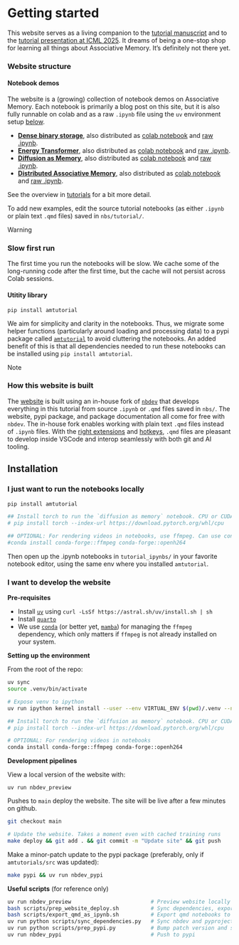 # Getting started


<!-- WARNING: THIS FILE WAS AUTOGENERATED! DO NOT EDIT! -->

This website serves as a living companion to the [tutorial
manuscript](https://arxiv.org/abs/2507.06211) and to the [tutorial
presentation at ICML 2025](https://icml.cc/virtual/2025/40004). It
dreams of being a one-stop shop for learning all things about
Associative Memory. It’s definitely not there yet.

### Website structure

#### Notebook demos

The website is a (growing) collection of notebook demos on Associative
Memory. Each notebook is primarily a blog post on this site, but it is
also fully runnable on colab and as a raw `.ipynb` file using the `uv`
environment setup [below](#sec-installation).

- [**Dense binary storage**](./tutorial/00_dense_storage.qmd), also
  distributed as [colab
  notebook](https://colab.research.google.com/github/bhoov/amtutorial/blob/main/tutorial_ipynbs/00_dense_storage.ipynb)
  and [raw
  .ipynb](https://github.com/bhoov/amtutorial/blob/main/tutorial_ipynbs/00_dense_storage.ipynb).
- [**Energy Transformer**](./tutorial/01_energy_transformer.qmd), also
  distributed as [colab
  notebook](https://colab.research.google.com/github/bhoov/amtutorial/blob/main/tutorial_ipynbs/01_energy_transformer.ipynb)
  and [raw
  .ipynb](https://github.com/bhoov/amtutorial/blob/main/tutorial_ipynbs/01_energy_transformer.ipynb).
  <!-- - **Energy Transformer: Rederiving the Transformer as an energy-based Associative Memory**. Distributed as [blog](./tutorial/01_energy_transformer.qmd), [colab notebook](https://colab.research.google.com/github/bhoov/amtutorial/blob/main/tutorial_ipynbs/01_energy_transformer.ipynb), and [raw .ipynb](https://github.com/bhoov/amtutorial/blob/main/tutorial_ipynbs/01_energy_transformer.ipynb). -->
- [**Diffusion as Memory**](./tutorial/02_diffusion_as_memory.qmd), also
  distributed as [colab
  notebook](https://colab.research.google.com/github/bhoov/amtutorial/blob/main/tutorial_ipynbs/02_diffusion_as_memory.ipynb)
  and [raw
  .ipynb](https://github.com/bhoov/amtutorial/blob/main/tutorial_ipynbs/02_diffusion_as_memory.ipynb).
- [**Distributed Associative
  Memory**](./tutorial/03_distributed_memory.qmd), also distributed as
  [colab
  notebook](https://colab.research.google.com/github/bhoov/amtutorial/blob/main/tutorial_ipynbs/03_distributed_memory.ipynb)
  and [raw
  .ipynb](https://github.com/bhoov/amtutorial/blob/main/tutorial_ipynbs/03_distributed_memory.ipynb).

See the overview in [tutorials](./tutorial/index.ipynb) for a bit more
detail.

To add new examples, edit the source tutorial notebooks (as either
`.ipynb` or plain text `.qmd` files) saved in `nbs/tutorial/`.

> [!WARNING]
>
> ### Slow first run
>
> The first time you run the notebooks will be slow. We cache some of
> the long-running code after the first time, but the cache will not
> persist across Colab sessions.

#### Utitity library

`pip install amtutorial`

We aim for simplicity and clarity in the notebooks. Thus, we migrate
some helper functions (particularly around loading and processing data)
to a pypi package called
[`amtutorial`](https://www.piwheels.org/project/amtutorial/) to avoid
cluttering the notebooks. An added benefit of this is that all
dependencies needed to run these notebooks can be installed using
`pip install amtutorial`.

> [!NOTE]
>
> ### How this website is built
>
> The [website](https://tutorial.amemory.net) is built using an in-house
> fork of [`nbdev`](https://github.com/bhoov/nbdev/tree/qmd_support)
> that develops everything in this tutorial from source `.ipynb` or
> `.qmd` files saved in `nbs/`. The website, pypi package, and package
> documentation all come for free with `nbdev`. The in-house fork
> enables working with plain text `.qmd` files instead of `.ipynb`
> files. With the [right
> extensions](https://quarto.org/docs/tools/vscode/index.html) and
> [hotkeys](https://github.com/bhoov/nbdev/blob/qmd_support/nbs/tutorials/develop_in_plain_text.qmd),
> `.qmd` files are pleasant to develop inside VSCode and interop
> seamlessly with both git and AI tooling.

## Installation

### I just want to run the notebooks locally

``` sh
pip install amtutorial

## Install torch to run the `diffusion as memory` notebook. CPU or CUDA versions work
# pip install torch --index-url https://download.pytorch.org/whl/cpu

## OPTIONAL: For rendering videos in notebooks, use ffmpeg. Can use conda to install as
#conda install conda-forge::ffmpeg conda-forge::openh264 
```

Then open up the .ipynb notebooks in `tutorial_ipynbs/` in your favorite
notebook editor, using the same env where you installed `amtutorial`.

### I want to develop the website

**Pre-requisites**

- Install
  [`uv`](https://docs.astral.sh/uv/getting-started/installation/) using
  `curl -LsSf https://astral.sh/uv/install.sh | sh`
- Install [`quarto`](https://quarto.org/docs/download/)
- We use
  [`conda`](https://www.anaconda.com/docs/getting-started/miniconda/install)
  (or better yet, [`mamba`](https://github.com/conda-forge/miniforge))
  for managing the `ffmpeg` dependency, which only matters if `ffmpeg`
  is not already installed on your system.

**Setting up the environment**

From the root of the repo:

``` sh
uv sync
source .venv/bin/activate

# Expose venv to ipython
uv run ipython kernel install --user --env VIRTUAL_ENV $(pwd)/.venv --name=amtutorial 

## Install torch to run the `diffusion as memory` notebook. CPU or CUDA versions work
# pip install torch --index-url https://download.pytorch.org/whl/cpu

# OPTIONAL: For rendering videos in notebooks
conda install conda-forge::ffmpeg conda-forge::openh264 
```

**Development pipelines**

View a local version of the website with:

    uv run nbdev_preview

Pushes to `main` deploy the website. The site will be live after a few
minutes on github.

``` sh
git checkout main

# Update the website. Takes a moment even with cached training runs
make deploy && git add . && git commit -m "Update site" && git push
```

Make a minor-patch update to the pypi package (preferably, only if
`amtutorials/src` was updated):

``` sh
make pypi && uv run nbdev_pypi
```

**Useful scripts** (for reference only)

``` sh
uv run nbdev_preview                         # Preview website locally
bash scripts/prep_website_deploy.sh          # Sync dependencies, export qmd notebooks to ipynb for colab, and build website
bash scripts/export_qmd_as_ipynb.sh          # Export qmd notebooks to ipynb for colab
uv run python scripts/sync_dependencies.py   # Sync nbdev and pyproject.toml dependencies
uv run python scripts/prep_pypi.py           # Bump patch version and sync dependencies
uv run nbdev_pypi                            # Push to pypi
```
